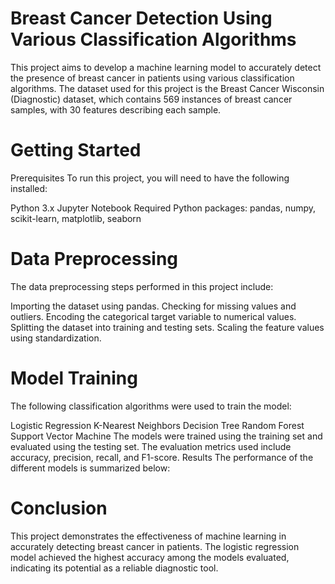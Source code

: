 # Breast Cancer Detection Using Various Classification Algorithms
This project aims to develop a machine learning model to accurately detect the presence of breast cancer in patients using various classification algorithms. The dataset used for this project is the Breast Cancer Wisconsin (Diagnostic) dataset, which contains 569 instances of breast cancer samples, with 30 features describing each sample.
# Getting Started
Prerequisites
To run this project, you will need to have the following installed:

Python 3.x
Jupyter Notebook
Required Python packages: pandas, numpy, scikit-learn, matplotlib, seaborn
# Data Preprocessing
The data preprocessing steps performed in this project include:

Importing the dataset using pandas.
Checking for missing values and outliers.
Encoding the categorical target variable to numerical values.
Splitting the dataset into training and testing sets.
Scaling the feature values using standardization.
# Model Training
The following classification algorithms were used to train the model:

Logistic Regression
K-Nearest Neighbors
Decision Tree
Random Forest
Support Vector Machine
The models were trained using the training set and evaluated using the testing set. The evaluation metrics used include accuracy, precision, recall, and F1-score.
Results
The performance of the different models is summarized below:

# Conclusion
This project demonstrates the effectiveness of machine learning in accurately detecting breast cancer in patients. The logistic regression model achieved the highest accuracy among the models evaluated, indicating its potential as a reliable diagnostic tool.
